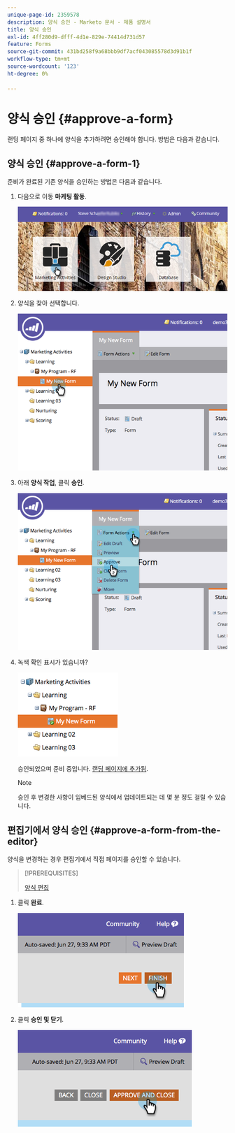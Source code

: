 ```yaml
---
unique-page-id: 2359578
description: 양식 승인 - Marketo 문서 - 제품 설명서
title: 양식 승인
exl-id: 4ff280d9-dfff-4d1e-829e-74414d731d57
feature: Forms
source-git-commit: 431bd258f9a68bbb9df7acf043085578d3d91b1f
workflow-type: tm+mt
source-wordcount: '123'
ht-degree: 0%

---
```


# 양식 승인 {#approve-a-form}

랜딩 페이지 중 하나에 양식을 추가하려면 승인해야 합니다. 방법은 다음과 같습니다.

## 양식 승인 {#approve-a-form-1}

준비가 완료된 기존 양식을 승인하는 방법은 다음과 같습니다.

1. 다음으로 이동 **마케팅 활동**.

   ![](assets/login-marketing-activities-7.png)

1. 양식을 찾아 선택합니다.

   ![](assets/image2014-9-15-17-3a49-3a40.png)

1. 아래 **양식 작업**, 클릭 **승인**.

   ![](assets/image2014-9-15-17-3a49-3a47.png)

1. 녹색 확인 표시가 있습니까?

   ![](assets/image2014-9-15-17-3a50-3a2.png)

   승인되었으며 준비 중입니다. [랜딩 페이지에 추가됨](/help/marketo/product-docs/demand-generation/landing-pages/understanding-landing-pages/approve-unapprove-or-delete-a-landing-page.md).

   >[!NOTE]
   >
   >승인 후 변경한 사항이 임베드된 양식에서 업데이트되는 데 몇 분 정도 걸릴 수 있습니다.

## 편집기에서 양식 승인 {#approve-a-form-from-the-editor}

양식을 변경하는 경우 편집기에서 직접 페이지를 승인할 수 있습니다.

>[!PREREQUISITES]
>
>[양식 편집](/help/marketo/product-docs/demand-generation/forms/form-actions/edit-a-form.md)

1. 클릭 **완료**.

   ![](assets/image2014-9-15-17-3a51-3a43.png)

1. 클릭 **승인 및 닫기**.

   ![](assets/image2014-9-15-17-3a52-3a1.png)
